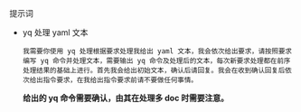 提示词

- yq 处理 yaml 文本
  
  ```
  我需要你使用 yq 处理根据要求处理我给出 yaml 文本，我会依次给出要求，请按照要求编写 yq 命令并处理文本，需要输出 yq 命令及处理后的文本，每次新要求处理都在前序处理结果的基础上进行。首先我会给出初始文本，确认后请回复。我会在收到确认回复后依次给出指令要求，在我给出指令要求前请不要做任何事情。
  ```

  **给出的 yq 命令需要确认，由其在处理多 doc 时需要注意。**